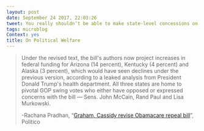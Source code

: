 ```yaml
---
layout: post
date: September 24 2017, 22:03:26
tweet: You really shouldn’t be able to make state-level concessions on a federal-level bill in order to “win” votes for a bill that affects the whole of the country.
tags: microblog
Context: yes
title: On Political Welfare
---
```


> Under the revised text, the bill's authors now project increases in federal funding for Arizona (14 percent), Kentucky (4 percent) and Alaska (3 percent), which would have seen declines under the previous version, according to a leaked analysis from President Donald Trump's health department. All three states are home to pivotal GOP swing votes who either have opposed or expressed concerns with the bill — Sens. John McCain, Rand Paul and Lisa Murkowski.
> 
> -Rachana Pradhan, “[Graham, Cassidy revise Obamacare repeal bill](http://www.politico.com/story/2017/09/24/obamacare-graham-cassidy-repeal-243079?cid=apn)”, Politico
